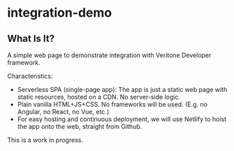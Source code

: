 # integration-demo

## What Is It?
A simple web page to demonstrate integration with Veritone Developer framework.

Characteristics:
* Serverless SPA (single-page app): The app is just a static web page with static resources, hosted on a CDN. No server-side logic. 
* Plain vanilla HTML+JS+CSS. No frameworks will be used. (E.g. no Angular, no React, no Vue, etc.)
* For easy hosting and continuous deployment, we will use Netlify to hoist the app onto the web, straight from Github.

This is a work in progress.

